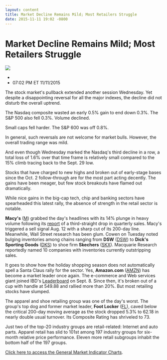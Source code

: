 ```yaml
---
layout: content
title: Market Decline Remains Mild; Most Retailers Struggle
date: 2015-11-11 19:02 -0800
---
```



Market Decline Remains Mild; Most Retailers Struggle
=====================================================


![](https://www.investors.com/wp-content/uploads/ibd-migrated-images/MPv_151112_153920329_68805.png)

* 
* 07:02 PM ET 11/11/2015




The stock market's pullback extended another session Wednesday. Yet despite a disappointing reversal for all the major indexes, the decline did not disturb the overall uptrend.

  

The Nasdaq composite wasted an early 0.5% gain to end down 0.3%. The S&P 500 also fell 0.3%. Volume declined.

  

Small caps fell harder. The S&P 600 was off 0.8%.

  

In general, such reversals are not welcome for market bulls. However, the overall trading range was mild.

  

And even though Wednesday marked the Nasdaq's third decline in a row, a total loss of 1.6% over that time frame is relatively small compared to the 15% climb tracing back to the Sept. 29 low.

  

Stocks that have charged to new highs and broken out of early-stage bases since the Oct. 2 follow-through are for the most part acting decently. The gains have been meager, but few stock breakouts have flamed out dramatically.

  

While nice gains in the big-cap tech, chip and banking sectors have spearheaded this latest rally, the absence of strength in the retail sector is notable.

  

**Macy's** ([M](https://research.investors.com/quote.aspx?symbol=M)) grabbed the day's headlines with its 14% plunge in heavy volume following its [report](http://news.investors.com/business/111115-780296-macys-sends-holiday-warning-signal.htm) of a third-straight drop in quarterly sales. Macy's triggered a sell signal Aug. 12 with a sharp cut of its 200-day line. Meanwhile, Wall Street research has been glum. Cowen on Tuesday noted bulging inventories among chains ranging from **DSW** ([DSW](https://research.investors.com/quote.aspx?symbol=DSW)) to **Dick's Sporting Goods** ([DKS](https://research.investors.com/quote.aspx?symbol=DKS)) to shoe firm **Skechers** ([SKX](https://research.investors.com/quote.aspx?symbol=SKX)). Macquarie Research reportedly named 10 companies with inventories currently outstripping sales.

  

It goes to show how the holiday shopping season does not automatically spell a Santa Claus rally for the sector. Yes, **Amazon.com** ([AMZN](https://research.investors.com/quote.aspx?symbol=AMZN)) has become a market leader once again. The e-commerce and Web services giant joined IBD's [Leaderboard](https://www.investors.com/products/premium-investing-tools/leaderboard/) on Sept. 8. Since then, it's broken out of a cup with handle at 549.88 and rallied more than 20%. But most retailing stocks have slumped.

  

The apparel and shoe retailing group was one of the day's worst. The group's top dog and former market leader, **Foot Locker** ([FL](https://research.investors.com/quote.aspx?symbol=FL)), caved below the critical 200-day moving average as the stock dropped 5.3% to 62.18 in nearly double usual turnover. Its Composite Rating has shriveled to 73.

  

Just two of the top-20 industry groups are retail-related: Internet and auto parts. Apparel retail has slid to 101st among 197 industry groups for six-month relative price performance. Eleven more retail subgroups inhabit the bottom half of the 197 groups.


[Click here to access the General Market Indicator Charts](https://www.investors.com/pdf/GMI_111215.pdf).




